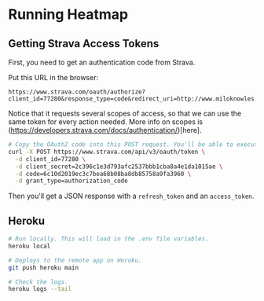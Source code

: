 # Running Heatmap

## Getting Strava Access Tokens

First, you need to get an authentication code from Strava.

Put this URL in the browser:
```
https://www.strava.com/oauth/authorize?client_id=77280&response_type=code&redirect_uri=http://www.miloknowles.com&approval_prompt=force&scope=read_all,profile:read_all,activity:read_all
```

Notice that it requests several scopes of access, so that we can use the same token for every action needed. More info on scopes is (https://developers.strava.com/docs/authentication/)[here].

```bash
# Copy the OAuth2 code into this POST request. You'll be able to execute the request once, and should get an access token in the JSON response.
curl -X POST https://www.strava.com/api/v3/oauth/token \
  -d client_id=77280 \
  -d client_secret=2c396c1e3d793afc2537bbb1cba8a4e1da1015ae \
  -d code=6c10d2019ec3c7bea68b08ba8db85758a9fa3960 \
  -d grant_type=authorization_code
```

Then you'll get a JSON response with a `refresh_token` and an `access_token`.

## Heroku

```bash
# Run locally. This will load in the .env file variables.
heroku local

# Deploys to the remote app on Heroku.
git push heroku main

# Check the logs.
heroku logs --tail
```
